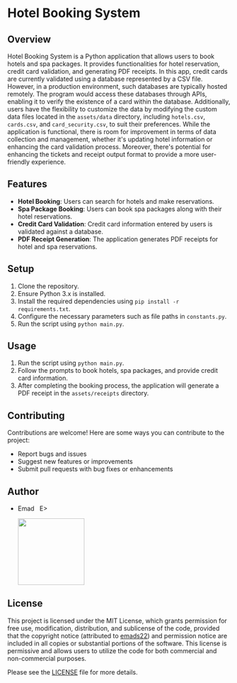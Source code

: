 # Hotel Booking System

## Overview
Hotel Booking System is a Python application that allows users to book hotels and spa packages. It provides functionalities for hotel reservation, credit card validation, and generating PDF receipts. In this app, credit cards are currently validated using a database represented by a CSV file. However, in a production environment, such databases are typically hosted remotely. The program would access these databases through APIs, enabling it to verify the existence of a card within the database. Additionally, users have the flexibility to customize the data by modifying the custom data files located in the `assets/data` directory, including `hotels.csv`, `cards.csv`, and `card_security.csv`, to suit their preferences. While the application is functional, there is room for improvement in terms of data collection and management, whether it's updating hotel information or enhancing the card validation process. Moreover, there's potential for enhancing the tickets and receipt output format to provide a more user-friendly experience.

## Features
- **Hotel Booking**: Users can search for hotels and make reservations.
- **Spa Package Booking**: Users can book spa packages along with their hotel reservations.
- **Credit Card Validation**: Credit card information entered by users is validated against a database.
- **PDF Receipt Generation**: The application generates PDF receipts for hotel and spa reservations.

## Setup
1. Clone the repository.
2. Ensure Python 3.x is installed.
3. Install the required dependencies using `pip install -r requirements.txt`.
4. Configure the necessary parameters such as file paths in `constants.py`.
5. Run the script using `python main.py`.

## Usage
1. Run the script using `python main.py`.
2. Follow the prompts to book hotels, spa packages, and provide credit card information.
3. After completing the booking process, the application will generate a PDF receipt in the `assets/receipts` directory.

## Contributing
Contributions are welcome! Here are some ways you can contribute to the project:
- Report bugs and issues
- Suggest new features or improvements
- Submit pull requests with bug fixes or enhancements

## Author
- Emad &nbsp; E>
  
  [<img src="https://img.shields.io/badge/GitHub-Profile-blue?logo=github" width="150">](https://github.com/emads22)

## License
This project is licensed under the MIT License, which grants permission for free use, modification, distribution, and sublicense of the code, provided that the copyright notice (attributed to [emads22](https://github.com/emads22)) and permission notice are included in all copies or substantial portions of the software. This license is permissive and allows users to utilize the code for both commercial and non-commercial purposes.

Please see the [LICENSE](LICENSE) file for more details.


